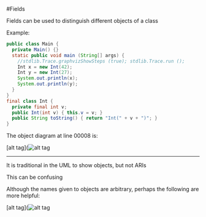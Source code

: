 #Fields

Fields can be used to distinguish different objects of a class

Example:

```java
public class Main {
  private Main() {}
  static public void main (String[] args) {
    //stdlib.Trace.graphvizShowSteps (true); stdlib.Trace.run ();
    Int x = new Int(42);
    Int y = new Int(27);
    System.out.println(x);
    System.out.println(y);
  }
}
final class Int {
  private final int v;
  public Int(int v) { this.v = v; }
  public String toString() { return "Int(" + v + ")"; }
}
```

The object diagram at line 00008 is:

[alt tag](![alt tag](https://github.com/Cody-Nicholson96/Software_Development/blob/master/Object_Oriented_Software_Development/objectDiagram2.jpg)

***

It is traditional in the UML to show objects, but not ARIs

This can be confusing

Although the names given to objects are arbitrary, perhaps the following are more helpful:

[alt tag](![alt tag](https://github.com/Cody-Nicholson96/Software_Development/blob/master/Object_Oriented_Software_Development/objectDiagram3.jpg)